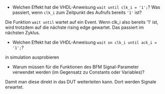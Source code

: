 - Welchen Effekt hat die VHDL-Anweisung `wait until clk_i = '1';`?
  Was passiert, wenn `clk_i` zum Zeitpunkt des Aufrufs bereits `'1'` ist?

Die Funktion `wait until` wartet auf ein Event. Wenn clk_i also bereits '1' ist, wird trotzdem auf die nächste rising edge gewartet. Das passiert im nächsten Zyklus.

- Welchen Effekt hat die VHDL-Anweisung `wait on clk_i until ack_i = '1';`?

in simulation ausprobieren

- Warum müssen für die Funktionen des BFM Signal-Parameter verwendet werden
  (im Gegensatz zu Constants oder Variables)?

Damit man diese direkt in das DUT weiterleiten kann. Dort werden Signale
erwartet.
